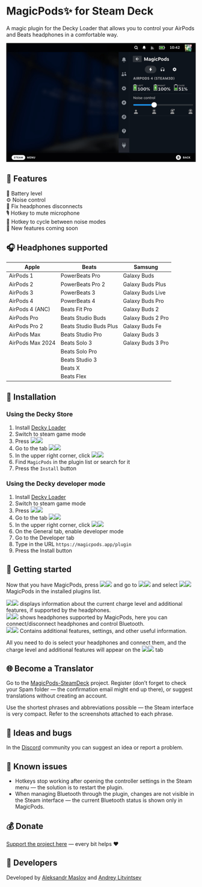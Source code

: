 # MagicPods✨ for Steam Deck

A magic plugin for the Decky Loader that allows you to control your AirPods and Beats headphones in a comfortable way.

![](./docs/images/screenshot-1.png)

## 🎨 Features

🔋 Battery level  
⚙️ Noise control  
🔌 Fix headphones disconnects  
🎙️ Hotkey to mute microphone  
🔄 Hotkey to cycle between noise modes  
🎉 New features coming soon

## 🎧 Headphones supported

| Apple            | Beats                  | Samsung           |
| ---------------- | ---------------------- | ----------------- |
| AirPods 1        | PowerBeats Pro         | Galaxy Buds       |
| AirPods 2        | PowerBeats Pro 2       | Galaxy Buds Plus  |
| AirPods 3        | PowerBeats 3           | Galaxy Buds Live  |
| AirPods 4        | PowerBeats 4           | Galaxy Buds Pro   |
| AirPods 4 (ANC)  | Beats Fit Pro          | Galaxy Buds 2     |
| AirPods Pro      | Beats Studio Buds      | Galaxy Buds 2 Pro |
| AirPods Pro 2    | Beats Studio Buds Plus | Galaxy Buds Fe    |
| AirPods Max      | Beats Studio Pro       | Galaxy Buds 3     |
| AirPods Max 2024 | Beats Solo 3           | Galaxy Buds 3 Pro | 
|                  | Beats Solo Pro         |                   |
|                  | Beats Studio 3         |                   |
|                  | Beats X                |                   |
|                  | Beats Flex             |                   |

## 💾 Installation

### Using the Decky Store

1. Install [Decky Loader](https://github.com/SteamDeckHomebrew/decky-loader/tree/main?tab=readme-ov-file#-installation)
2. Switch to steam game mode
3. Press <img src="./docs/images/dark/qam.svg#gh-light-mode-only" height=16><img src="./docs/images/light/qam.svg#gh-dark-mode-only" height=16>
4. Go to the tab <img src="./docs/images/dark/plug.svg#gh-light-mode-only" height=16><img src="./docs/images/light/plug.svg#gh-dark-mode-only" height=16>
5. In the upper right corner, click <img src="./docs/images/dark/store.svg#gh-light-mode-only" height=16><img src="./docs/images/light/store.svg#gh-dark-mode-only" height=16>
6. Find `MagicPods` in the plugin list or search for it
7. Press the `Install` button

### Using the Decky developer mode

1. Install [Decky Loader](https://github.com/SteamDeckHomebrew/decky-loader/tree/main?tab=readme-ov-file#-installation)
2. Switch to steam game mode
3. Press <img src="./docs/images/dark/qam.svg#gh-light-mode-only" height=16><img src="./docs/images/light/qam.svg#gh-dark-mode-only" height=16>
4. Go to the tab <img src="./docs/images/dark/plug.svg#gh-light-mode-only" height=16><img src="./docs/images/light/plug.svg#gh-dark-mode-only" height=16>
5. In the upper right corner, click <img src="./docs/images/dark/gear.svg#gh-light-mode-only" height=16><img src="./docs/images/light/gear.svg#gh-dark-mode-only" height=16>
6. On the General tab, enable developer mode
7. Go to the Developer tab
8. Type in the URL `https://magicpods.app/plugin`
9. Press the Install button

## 🚀 Getting started

Now that you have MagicPods, press <img src="./docs/images/dark/qam.svg#gh-light-mode-only" height=16><img src="./docs/images/light/qam.svg#gh-dark-mode-only" height=16> and go to <img src="./docs/images/dark/plug.svg#gh-light-mode-only" height=16><img src="./docs/images/light/plug.svg#gh-dark-mode-only" height=16> and select <img src="./docs/images/dark/mp.svg#gh-light-mode-only" height=16><img src="./docs/images/light/mp.svg#gh-dark-mode-only" height=16> MagicPods in the installed plugins list.

<img src="./docs/images/dark/mp-charge.svg#gh-light-mode-only" height=16><img src="./docs/images/light/mp-charge.svg#gh-dark-mode-only" height=16> displays information about the current charge level and additional features, if supported by the headphones.  
<img src="./docs/images/dark/mp-hd.svg#gh-light-mode-only" height=16><img src="./docs/images/light/mp-hd.svg#gh-dark-mode-only" height=16> shows headphones supported by MagicPods, here you can connect/disconnect headphones and control Bluetooth.  
<img src="./docs/images/dark/mp-sett.svg#gh-light-mode-only" height=16><img src="./docs/images/light/mp-sett.svg#gh-dark-mode-only" height=16> Contains additional features, settings, and other useful information.  

All you need to do is select your headphones and connect them, and the charge level and additional features will appear on the <img src="./docs/images/dark/mp-charge.svg#gh-light-mode-only" height=16><img src="./docs/images/light/mp-charge.svg#gh-dark-mode-only" height=16> tab

## 🌐 Become a Translator

Go to the [MagicPods-SteamDeck](https://weblate.magicpods.app/engage/magicpods-steamdeck/) project. Register (don’t forget to check your Spam folder — the confirmation email might end up there), or suggest translations without creating an account.

Use the shortest phrases and abbreviations possible — the Steam interface is very compact. Refer to the screenshots attached to each phrase.

## 🧪 Ideas and bugs

In the [Discord](https://discord.com/invite/UyY4PY768V) community you can suggest an idea or report a problem.

## 🩼 Known issues

- Hotkeys stop working after opening the controller settings in the Steam menu — the solution is to restart the plugin.
- When managing Bluetooth through the plugin, changes are not visible in the Steam interface — the current Bluetooth status is shown only in MagicPods.

## 💰 Donate

[Support the project here](https://magicpods.app/donate/) — every bit helps ❤️

## 💖 Developers

Developed by [Aleksandr Maslov](https://github.com/steam3d/) and [Andrey Litvintsev](https://github.com/andreylitvintsev)